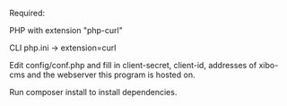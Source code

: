 Required:

PHP with extension "php-curl"

CLI php.ini -> extension=curl

Edit config/conf.php and fill in client-secret, client-id, addresses of xibo-cms and the webserver this program is hosted on.

Run composer install to install dependencies.
